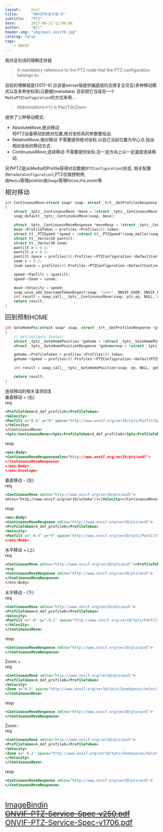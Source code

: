 ```yaml
---
layout:     post
title:      "ONVIF补全计划-8"
subtitle:   "PTZ"
date:       2017-09-21 12:00:00
author:     "Wjl"
header-img: "img/post_onvif8.jpg"
catalog: false
tags:
    - ONVIF
---
```


我对这句话的理解还存疑
> A mandatory reference to the PTZ node that the PTZ configuration belongs to.

目前的理解就是(2017-9)
应该是server端提供偏底层的支撑复合交互(多种移动模式以及多种坐标系)元数据(metadata)
目前把它当成另一个`MediaPTZConfiguretion`的方式来用...

>Abbreviations:`PTZ` is Pan/Tilt/Zoom

提供了三种移动模式:
- AbsoluteMove,绝对移动    
        将PTZ设备移动到绝对位置,绝对坐标系的参数要给出.
- RelativeMove,相对移动
        不需要提供绝对坐标,以自己当前位置为中心点,给出相对坐标的移动方式.
- ContinuousMove,连续移动
        不需要提供坐标,在一定方向上以一定速度连续移动.

另外PTZ是从Media的Profile获得对应数据(`PTZConfiguration`)状态,
相关配置(`MetadataConfiguration`),PTZ仅做控制用,  
由`Media`管理postion由`Image`管理focus,iris,zoom等

<big><big>相对移动</big></big>

```c
int ContinuousMove(struct soap* soap, struct _trt__GetProfilesResponse *profiles, char* ptz_ep)
{
    struct _tptz__ContinuousMove *move = (struct _tptz__ContinuousMove*)soap_malloc(soap, sizeof(struct _tptz__ContinuousMove));
    soap_default__tptz__ContinuousMove(soap, move);

    struct _tptz__ContinuousMoveResponse *moveResp = (struct _tptz__ContinuousMoveResponse*)soap_malloc(soap, sizeof(struct _tptz__ContinuousMoveResponse));
    move->ProfileToken = profiles->Profiles[0].token;
    struct tt__PTZSpeed *speed = (struct tt__PTZSpeed*)soap_malloc(soap, sizeof(struct tt__PTZSpeed));
    struct tt__Vector2D pantilt;
    struct tt__Vector1D zoom;
    pantilt.x = 0.2;
    pantilt.y = 0.2;
    pantilt.space = profiles[0].Profiles->PTZConfiguration->DefaultContinuousPanTiltVelocitySpace;
    zoom.x = 0.2;
    zoom.space = profiles[0].Profiles->PTZConfiguration->DefaultContinuousZoomVelocitySpace;

    speed->PanTilt = &pantilt;
    speed->Zoom = &zoom;

    move->Velocity = speed;
    soap_wsse_add_UsernameTokenDigest(soap, "user", ONVIF_USER, ONVIF_PASSWORD);
    int result = soap_call___tptz__ContinuousMove(soap, ptz_ep, NULL, move, moveResp);
    return result;
}
```

<big><big>回到预制HOME</big></big>

```c
int GotoHomePos(struct soap* soap, struct _trt__GetProfilesResponse *profiles, char* ep)
{
    // get/set/goto 3setps;
    struct _tptz__GotoHomePosition *gohome = (struct _tptz__GotoHomePosition*)soap_malloc(soap, sizeof(struct _tptz__GotoHomePosition));
    struct _tptz__GotoHomePositionResponse *gohomeresp = (struct _tptz__GotoHomePositionResponse*)soap_malloc(soap, sizeof(struct _tptz__GotoHomePositionResponse));

    gohome->ProfileToken = profiles->Profiles[0].token;
    gohome->Speed = profiles[0].Profiles->PTZConfiguration->DefaultPTZSpeed;

    int result = soap_call___tptz__GotoHomePosition(soap, ep, NULL, gohome, gohomeresp);

    return result;
}
```

连续移动的相关请求回复   
垂直移动 + (右)   
req
```xml
<ProfileToken>4_def_profile5</ProfileToken>
<Velocity>
<PanTilt x="0.4" y="0" space="http://www.onvif.org/ver10/tptz/PanTiltSpaces/VelocityGenericSpace" xmlns="http://www.onvif.org/ver10/schema"/>
</Velocity>
</ContinuousMove>
<tptz:ContinuousMove><tptz:ProfileToken>4_def_profile6</tptz:ProfileToken><tptz:Velocity><tt:PanTilt space="." y="0.200000003" x="0.200000003"></tt:PanTilt><tt:Zoom space="..E..H....8[]..UH....SH....xH..}..H..u..H..U..H..E....." x="0.200000003"></tt:Zoom></tptz:Velocity><tptz:Timeout>PT1H10M2.420S</tptz:Timeout></tptz:ContinuousMove></SOAP-ENV:Body></SOAP-ENV:Envelope>
```
resp   
```xml
<env:Body>
<ContinuousMoveResponsexmlns="http://www.onvif.org/ver20/ptz/wsdl">
</ContinuousMoveResponse>
</env:Body>
</env:Envelope>
```

垂直移动 - (左)   
req   
```xml
<ContinuousMove xmlns="http://www.onvif.org/ver20/ptz/wsdl">
xmlns="http://www.onvif.org/ver10/schema"/></Velocity></ContinuousMove></s:Body></s:Envelope>
```
resp
```xml
<env:Body>
<ContinuousMoveResponse xmlns="http://www.onvif.org/ver20/ptz/wsdl">
<ProfileToken>4_def_profile6</ProfileToken>
<Velocity>
<PanTilt x="-0.4" y="0" space="http://www.onvif.org/ver10/tptz/PanTiltSpaces/VelocityGenericSpace" </ContinuousMoveResponse>
</env:Body>
```
水平移动 + (上)   
req
```xml
<ContinuousMove xmlns="http://www.onvif.org/ver20/ptz/wsdl"><ProfileToken>4_def_profile6</ProfileToken><Velocity><PanTilt x="0" y="0.2" space="http://www.onvif.org/ver10/tptz/PanTiltSpaces/VelocityGenericSpace" xmlns="http://www.onvif.org/ver10/schema"/></Velocity></ContinuousMove></s:Body></s:Envelope>
resp
<ContinuousMoveResponse xmlns="http://www.onvif.org/ver20/ptz/wsdl">
</ContinuousMoveResponse>
</env:Body>
```
水平移动 - (下)   
req
```xml
<ContinuousMove xmlns="http://www.onvif.org/ver20/ptz/wsdl">
<ProfileToken>4_def_profile6</ProfileToken>
<Velocity>
<PanTilt x="-0" y="-0.2" space="http://www.onvif.org/ver10/tptz/PanTiltSpaces/VelocityGenericSpace" xmlns="http://www.onvif.org/ver10/schema"/>
</Velocity>
</ContinuousMove>
```
resp
```xml
<ContinuousMoveResponse xmlns="http://www.onvif.org/ver20/ptz/wsdl">
</ContinuousMoveResponse>
```
Zoom +    
req
```xml
<ContinuousMove xmlns="http://www.onvif.org/ver20/ptz/wsdl">
<ProfileToken>4_def_profile6</ProfileToken>
<Velocity>
<Zoom x="0.3" space="http://www.onvif.org/ver10/tptz/ZoomSpaces/VelocityGenericSpace" xmlns="http://www.onvif.org/ver10/schema"/></Velocity>
</ContinuousMove>
```
resp
```xml
<ContinuousMoveResponse xmlns="http://www.onvif.org/ver20/ptz/wsdl">
</ContinuousMoveResponse>
```
Zoom -  
req
```xml
<ContinuousMove xmlns="http://www.onvif.org/ver20/ptz/wsdl">
<ProfileToken>4_def_profile6</ProfileToken>
<Velocity>
<Zoom x="-0.2" space="http://www.onvif.org/ver10/tptz/ZoomSpaces/VelocityGenericSpace" xmlns="http://www.onvif.org/ver10/schema"/>
</Velocity>
</ContinuousMove>
```
resp
```xml
<ContinuousMoveResponse xmlns="http://www.onvif.org/ver20/ptz/wsdl">
</ContinuousMoveResponse>
```
<big><big><big>  
[ImageBindin](https://www.onvif.org/ver20/ptz/wsdl/ptz.wsdl)  
~~[ONVIF-PTZ-Service-Spec-v250.pdf](https://www.onvif.org/specs/srv/ptz/ONVIF-PTZ-Service-Spec-v1706.pdf)~~  
[ONVIF-PTZ-Service-Spec-v1706.pdf](https://www.onvif.org/specs/srv/ptz/ONVIF-PTZ-Service-Spec-v1706.pdf)</big></big></big>
